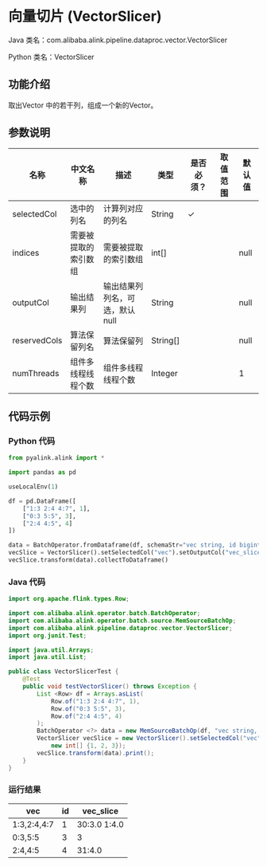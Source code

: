 # 向量切片 (VectorSlicer)
Java 类名：com.alibaba.alink.pipeline.dataproc.vector.VectorSlicer

Python 类名：VectorSlicer


## 功能介绍
取出Vector 中的若干列，组成一个新的Vector。

## 参数说明
| 名称 | 中文名称 | 描述 | 类型 | 是否必须？ | 取值范围 | 默认值 |
| --- | --- | --- | --- | --- | --- | --- |
| selectedCol | 选中的列名 | 计算列对应的列名 | String | ✓ |  |  |
| indices | 需要被提取的索引数组 | 需要被提取的索引数组 | int[] |  |  | null |
| outputCol | 输出结果列 | 输出结果列列名，可选，默认null | String |  |  | null |
| reservedCols | 算法保留列名 | 算法保留列 | String[] |  |  | null |
| numThreads | 组件多线程线程个数 | 组件多线程线程个数 | Integer |  |  | 1 |


## 代码示例
### Python 代码
```python
from pyalink.alink import *

import pandas as pd

useLocalEnv(1)

df = pd.DataFrame([
    ["1:3 2:4 4:7", 1],
    ["0:3 5:5", 3],
    ["2:4 4:5", 4]
])

data = BatchOperator.fromDataframe(df, schemaStr="vec string, id bigint")
vecSlice = VectorSlicer().setSelectedCol("vec").setOutputCol("vec_slice").setIndices([1,2,3])
vecSlice.transform(data).collectToDataframe()
```
### Java 代码
```java
import org.apache.flink.types.Row;

import com.alibaba.alink.operator.batch.BatchOperator;
import com.alibaba.alink.operator.batch.source.MemSourceBatchOp;
import com.alibaba.alink.pipeline.dataproc.vector.VectorSlicer;
import org.junit.Test;

import java.util.Arrays;
import java.util.List;

public class VectorSlicerTest {
	@Test
	public void testVectorSlicer() throws Exception {
		List <Row> df = Arrays.asList(
			Row.of("1:3 2:4 4:7", 1),
			Row.of("0:3 5:5", 3),
			Row.of("2:4 4:5", 4)
		);
		BatchOperator <?> data = new MemSourceBatchOp(df, "vec string, id int");
		VectorSlicer vecSlice = new VectorSlicer().setSelectedCol("vec").setOutputCol("vec_slice").setIndices(
			new int[] {1, 2, 3});
		vecSlice.transform(data).print();
	}
}
```
### 运行结果

| vec         | id   | vec_slice      |
| ----------- | ---- | -------------- |
| 1:3,2:4,4:7 | 1    | $3$0:3.0 1:4.0 |
| 0:3,5:5     | 3    | $3$            |
| 2:4,4:5     | 4    | $3$1:4.0       |
